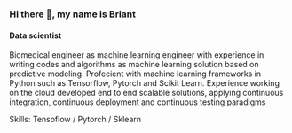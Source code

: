 ### Hi there 👋, my name is Briant
#### Data scientist
<!-- ![Data scientist](https://arturssmirnovs.github.io/github-profile-readme-generator/images/banner.png)
-->

Biomedical engineer as machine learning engineer with experience in writing codes and algorithms as machine learning solution
based on predictive modeling. Profecient with machine learning frameworks in Python such as Tensorflow, Pytorch and Scikit
Learn. Experience working on the cloud developed end to end scalable solutions, applying continuous integration, continuous
deployment and continuous testing paradigms

Skills: Tensoflow / Pytorch / Sklearn 
<!--
%%%- 🔭 I’m currently working on d 


-->


